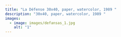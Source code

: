 ```yaml
---
title: "La Défense 30x40, paper, watercolor, 1989 "
description: "30x40, paper, watercolor, 1989 "
images:
  - image: images/defansas_1.jpg
    alt: "1"
---
```

